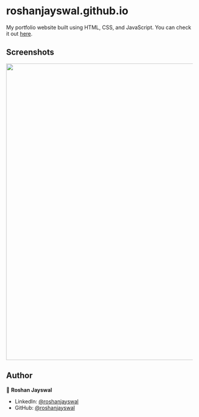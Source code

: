 # roshanjayswal.github.io

My portfolio website built using HTML, CSS, and JavaScript. You can check it out [here](https://rjayswal-pythonista.github.io/roshanjayswal.github.io/).



## Screenshots

<p float="center">
    <img src="https://github-production-user-asset-6210df.s3.amazonaws.com/65061171/254487454-c8c5a72e-c397-420f-9d2a-a85343465595.jpg" width="800">
</p>



## Author

👤 **Roshan Jayswal**

* LinkedIn: [@roshanjayswal](https://www.linkedin.com/in/roshan-jayswal-ab4aa382/)
* GitHub: [@roshanjayswal](https://github.com/rjayswal-pythonista?tab=repositories)

